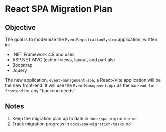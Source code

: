 # React SPA Migration Plan

## Objective

The goal is to modernize the `EventRegistrationSystem` application, written in:
* .NET Framework 4.8 and uses 
* ASP.NET MVC (cshtml views, layout, and partials)
* Bootstrap
* Jquery

The new application, `event-management-spa`, a React+Vite application will be the new front-end. It will use the `EventManagement.Api` as the `backend for frontend` for any "backend needs"

## Notes
1. Keep the migration plan up to date in `docs\spa-migration.md`
2. Track migration progress in `docs\spa-migration-tasks.md`